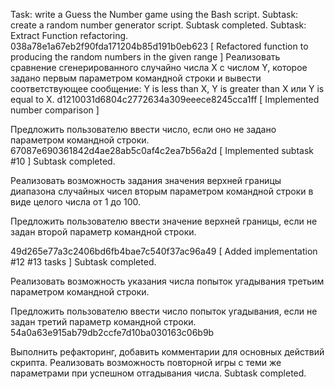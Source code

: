 Task: write a Guess the Number game using the Bash script.
Subtask: create a random number generator script.
Subtask completed.
Subtask: Extract Function refactoring.
038a78e1a67eb2f90fda171204b85d191b0eb623 [ Refactored function to producing the random numbers in the given range ]
Реализовать сравнение сгенерированного случайно числа X с числом Y, которое задано первым параметром командной строки и вывести соответствующее сообщение: Y is less than X, Y is greater than X или Y is equal to X.
d1210031d6804c2772634a309eeece8245cca1ff [ Implemented number comparison
]

Предложить пользователю ввести число, если оно не задано параметром командной строки.
67087e690361842d4ae28ab5c0af4c2ea7b56a2d [  Implemented subtask #10 ]
Subtask completed.

Реализовать возможность задания значения верхней границы диапазона случайных чисел вторым параметром командной строки в виде целого числа от 1 до 100.

Предложить пользователю ввести значение верхней границы, если не задан второй параметр командной строки.

49d265e77a3c2406bd6fb4bae7c540f37ac96a49 [ Added implementation #12 #13 tasks ]
Subtask completed.

Реализовать возможность указания числа попыток угадывания третьим параметром командной строки.

Предложить пользователю ввести число попыток угадывания, если не задан третий параметр командной строки.
54a0a63e915ab79db2ccfe7d10ba030163c06b9b

Выполнить рефакторинг, добавить комментарии для основных действий скрипта.
Реализовать возможность повторной игры с теми же параметрами при успешном отгадывания числа.
Subtask completed.
